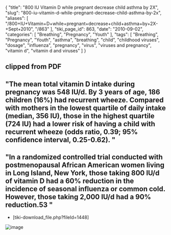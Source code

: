 {
    "title": "800 IU Vitamin D while pregnant decrease child asthma by 2X",
    "slug": "800-iu-vitamin-d-while-pregnant-decrease-child-asthma-by-2x",
    "aliases": [
        "/800+IU+Vitamin+D+while+pregnant+decrease+child+asthma+by+2X-+Sept+2010",
        "/863"
    ],
    "tiki_page_id": 863,
    "date": "2010-09-02",
    "categories": [
        "Breathing",
        "Pregnancy",
        "Youth"
    ],
    "tags": [
        "Breathing",
        "Pregnancy",
        "Youth",
        "asthma",
        "breathing",
        "child",
        "childhood viruses",
        "dosage",
        "influenza",
        "pregnancy",
        "virus",
        "viruses and pregnancy",
        "vitamin d",
        "vitamin d and viruses"
    ]
}


## clipped from PDF

## "The mean total vitamin D intake during pregnancy was 548 IU/d. By 3  years  of age, 186 children (16%) had recurrent wheeze. Compared with mothers in the lowest quartile of daily  intake (median, 356 IU), those in the highest quartile (724  IU) had a lower risk of having a child with recurrent wheeze (odds ratio, 0.39; 95% confidence interval, 0.25-0.62). "

## "In a randomized controlled trial conducted with postmenopausal African  American  women  living  in  Long  Island,  New York,  those  taking  800  IU/d  of  vitamin  D  had  a  60% reduction in the incidence of seasonal influenza or common cold. However, those taking 2,000 IU/d had a 90% reduction.53 "

* <span>[tiki-download_file.php?fileId=1448]</span>

<img src="https://d1bk1kqxc0sym.cloudfront.net/attachments/gif/role-of-vitamin-d-in-asthma.gif" alt="image">